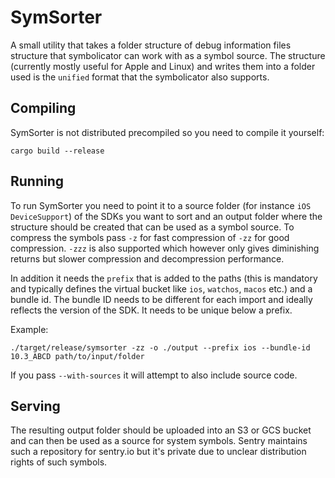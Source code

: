 # SymSorter

A small utility that takes a folder structure of debug information files
structure that symbolicator can work with as a symbol source.  The structure
(currently mostly useful for Apple and Linux) and writes them into a folder
used is the `unified` format that the symbolicator also supports.

## Compiling

SymSorter is not distributed precompiled so you need to compile it yourself:

```
cargo build --release
```

## Running

To run SymSorter you need to point it to a source folder (for instance `iOS
DeviceSupport`) of the SDKs you want to sort and an output folder where the
structure should be created that can be used as a symbol source.  To compress
the symbols pass `-z` for fast compression of `-zz` for good compression.
`-zzz` is also supported which however only gives diminishing returns but
slower compression and decompression performance.

In addition it needs the `prefix` that is added to the paths (this is mandatory
and typically defines the virtual bucket like `ios`, `watchos`, `macos` etc.)
and a bundle id.  The bundle ID needs to be different for each import and
ideally reflects the version of the SDK.  It needs to be unique below a
prefix.

Example:

```
./target/release/symsorter -zz -o ./output --prefix ios --bundle-id 10.3_ABCD path/to/input/folder
```

If you pass `--with-sources` it will attempt to also include source code.

## Serving

The resulting output folder should be uploaded into an S3 or GCS bucket and can then
be used as a source for system symbols.  Sentry maintains such a repository for
sentry.io but it's private due to unclear distribution rights of such symbols.
